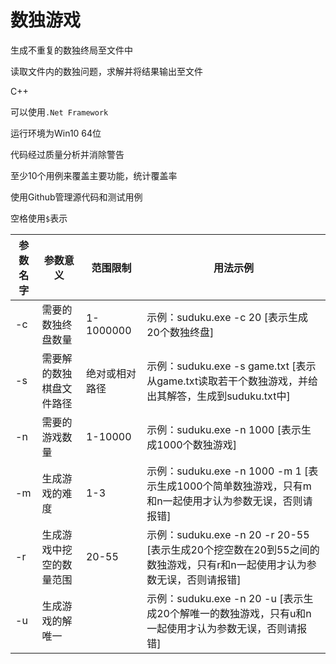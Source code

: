 # 数独游戏

生成不重复的数独终局至文件中

读取文件内的数独问题，求解并将结果输出至文件

C++

可以使用`.Net Framework`

运行环境为Win10 64位

代码经过质量分析并消除警告

至少10个用例来覆盖主要功能，统计覆盖率

使用Github管理源代码和测试用例

空格使用`$`表示

| 参数名字 | 参数意义                 | 范围限制       | 用法示例                                                     |
| -------- | ------------------------ | -------------- | ------------------------------------------------------------ |
| -c       | 需要的数独终盘数量       | 1-1000000      | 示例：suduku.exe -c 20 [表示生成20个数独终盘]                |
| -s       | 需要解的数独棋盘文件路径 | 绝对或相对路径 | 示例：suduku.exe -s game.txt [表示从game.txt读取若干个数独游戏，并给出其解答，生成到suduku.txt中] |
| -n       | 需要的游戏数量           | 1-10000        | 示例：suduku.exe -n 1000 [表示生成1000个数独游戏]            |
| -m       | 生成游戏的难度           | 1-3            | 示例：suduku.exe -n 1000 -m 1 [表示生成1000个简单数独游戏，只有m和n一起使用才认为参数无误，否则请报错] |
| -r       | 生成游戏中挖空的数量范围 | 20-55          | 示例：suduku.exe -n 20 -r 20-55 [表示生成20个挖空数在20到55之间的数独游戏，只有r和n一起使用才认为参数无误，否则请报错] |
| -u       | 生成游戏的解唯一         |                | 示例：suduku.exe -n 20 -u [表示生成20个解唯一的数独游戏，只有u和n一起使用才认为参数无误，否则请报错] |

